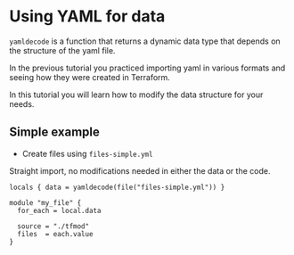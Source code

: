# Using YAML for data

`yamldecode` is a function that returns a dynamic data type that depends on
the structure of the yaml file.

In the previous tutorial you practiced importing yaml in various formats and
seeing how they were created in Terraform.

In this tutorial you will learn how to modify the data structure for your
needs.

## Simple example

* Create files using `files-simple.yml`

Straight import, no modifications needed in either the data or the code.

```hcl
locals { data = yamldecode(file("files-simple.yml")) }

module "my_file" {
  for_each = local.data

  source = "./tfmod"
  files  = each.value
}
```

